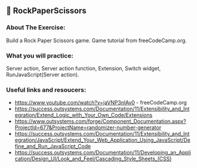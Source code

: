 ## :ledger: RockPaperScissors

### About The Exercise:

Build a Rock Paper Scissors game. Game tutorial from freeCodeCamp.org. 

### What you will practice:

Server action, Server action function, Extension, Switch widget, RunJavaScript(Server action).

### Useful links and resoucers:

- https://www.youtube.com/watch?v=jaVNP3nIAv0 - freeCodeCamp.org
- https://success.outsystems.com/Documentation/11/Extensibility_and_Integration/Extend_Logic_with_Your_Own_Code/Extensions
- https://www.outsystems.com/forge/Component_Documentation.aspx?ProjectId=677&ProjectName=randomizer-number-generator
- https://success.outsystems.com/Documentation/11/Extensibility_and_Integration/JavaScript/Extend_Your_Web_Application_Using_JavaScript/Define_and_Run_JavaScript_Code
- https://success.outsystems.com/Documentation/11/Developing_an_Application/Design_UI/Look_and_Feel/Cascading_Style_Sheets_(CSS)
